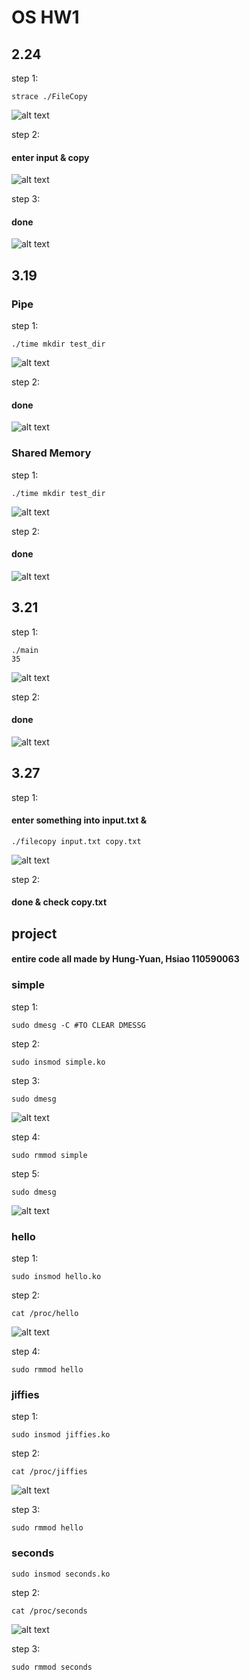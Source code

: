 # OS HW1
## 2.24
step 1:
```bash=
strace ./FileCopy
```
![alt text](image-2.png)

step 2:
#### enter input & copy
![alt text](image-6.png)

step 3:
#### done
![alt text](image-5.png)

## 3.19
### Pipe
step 1:
```bash=
./time mkdir test_dir
```
![alt text](image-8.png)

step 2:
#### done
![alt text](image-7.png)

### Shared Memory

step 1:
```bash=
./time mkdir test_dir
```
![alt text](image-9.png)

step 2:
#### done
![alt text](image-10.png)

## 3.21
step 1:
```bash=
./main
35
```
![alt text](image-12.png)

step 2:
#### done
![alt text](image-13.png)

## 3.27
step 1:
#### enter something into input.txt &
```bash=
./filecopy input.txt copy.txt
```
![alt text](image-14.png)

step 2:
#### done & check copy.txt

## project
#### entire code all made by Hung-Yuan, Hsiao 110590063

### simple
step 1:
```bash=
sudo dmesg -C #TO CLEAR DMESSG
```

step 2:
```bash=
sudo insmod simple.ko
```

step 3:
```bash=
sudo dmesg
```
![alt text](image-17.png)

step 4:
```bash=
sudo rmmod simple
```
step 5:
```bash=
sudo dmesg
```
![alt text](image-18.png)

### hello
step 1:
```bash=
sudo insmod hello.ko
```

step 2:
```bash=
cat /proc/hello
```
![alt text](image-20.png)

step 4:
```bash=
sudo rmmod hello
```

### jiffies
step 1:
```bash=
sudo insmod jiffies.ko
```

step 2:
```bash=
cat /proc/jiffies
```
![alt text](image-21.png)

step 3:
```bash=
sudo rmmod hello
```

### seconds
```bash=
sudo insmod seconds.ko
```

step 2:
```bash=
cat /proc/seconds
```
![alt text](image-22.png)

step 3:
```bash=
sudo rmmod seconds
```
